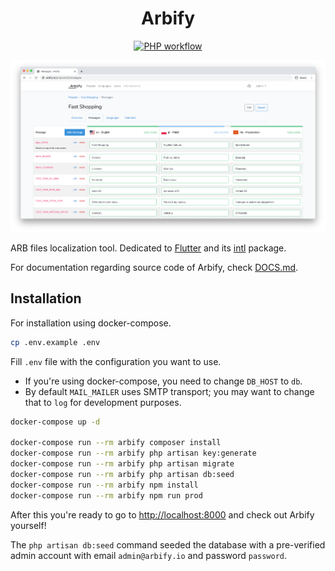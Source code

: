 <div align="center">
<h1>Arbify</h1>
    
[![PHP workflow][php-workflow-badge]][php-workflow]
</div>

![Screenshot](resources/images/screenshot.png)

ARB files localization tool. Dedicated to [Flutter](https://flutter.dev) and its [intl](https://pub.dev/packages/intl) package.

For documentation regarding source code of Arbify, check [DOCS.md](DOCS.md).

## Installation

For installation using docker-compose.

```bash
cp .env.example .env
```

Fill `.env` file with the configuration you want to use.

- If you're using docker-compose, you need to change `DB_HOST` to `db`.
- By default `MAIL_MAILER` uses SMTP transport; you may want to change that to `log` for development purposes.

```bash
docker-compose up -d

docker-compose run --rm arbify composer install
docker-compose run --rm arbify php artisan key:generate
docker-compose run --rm arbify php artisan migrate
docker-compose run --rm arbify php artisan db:seed
docker-compose run --rm arbify npm install
docker-compose run --rm arbify npm run prod
```

After this you're ready to go to [http://localhost:8000](http://localhost:8000) and check out Arbify yourself! 

The `php artisan db:seed` command seeded the database with a pre-verified admin account with email `admin@arbify.io` and password `password`.

[php-workflow]: https://github.com/Arbify/Arbify/actions?query=workflow%3APHP
[php-workflow-badge]: https://github.com/Arbify/Arbify/workflows/PHP/badge.svg
